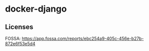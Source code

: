 # docker-django
## Licenses
FOSSA: https://app.fossa.com/reports/ebc254a9-405c-456e-b27b-872e6f53e5d4
